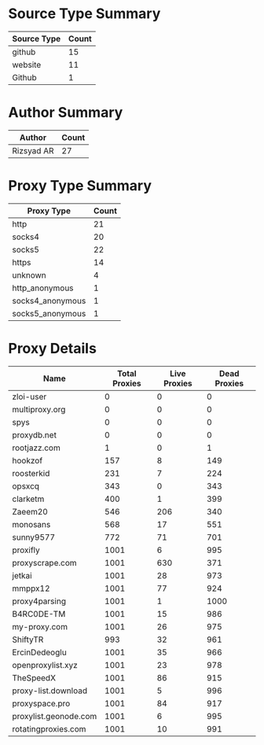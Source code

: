 # Source Type Summary

| Source Type | Count |
|-------------|-------|
| github | 15 |
| website | 11 |
| Github | 1 |


# Author Summary

| Author | Count |
|--------|-------|
| Rizsyad AR | 27 |


# Proxy Type Summary

| Proxy Type | Count |
|------------|-------|
| http | 21 |
| socks4 | 20 |
| socks5 | 22 |
| https | 14 |
| unknown | 4 |
| http_anonymous | 1 |
| socks4_anonymous | 1 |
| socks5_anonymous | 1 |


# Proxy Details

| Name | Total Proxies | Live Proxies | Dead Proxies |
|------|---------------|--------------|---------------|
| zloi-user | 0 | 0 | 0 |
| multiproxy.org | 0 | 0 | 0 |
| spys | 0 | 0 | 0 |
| proxydb.net | 0 | 0 | 0 |
| rootjazz.com | 1 | 0 | 1 |
| hookzof | 157 | 8 | 149 |
| roosterkid | 231 | 7 | 224 |
| opsxcq | 343 | 0 | 343 |
| clarketm | 400 | 1 | 399 |
| Zaeem20 | 546 | 206 | 340 |
| monosans | 568 | 17 | 551 |
| sunny9577 | 772 | 71 | 701 |
| proxifly | 1001 | 6 | 995 |
| proxyscrape.com | 1001 | 630 | 371 |
| jetkai | 1001 | 28 | 973 |
| mmppx12 | 1001 | 77 | 924 |
| proxy4parsing | 1001 | 1 | 1000 |
| B4RC0DE-TM | 1001 | 15 | 986 |
| my-proxy.com | 1001 | 26 | 975 |
| ShiftyTR | 993 | 32 | 961 |
| ErcinDedeoglu | 1001 | 35 | 966 |
| openproxylist.xyz | 1001 | 23 | 978 |
| TheSpeedX | 1001 | 86 | 915 |
| proxy-list.download | 1001 | 5 | 996 |
| proxyspace.pro | 1001 | 84 | 917 |
| proxylist.geonode.com | 1001 | 6 | 995 |
| rotatingproxies.com | 1001 | 10 | 991 |
